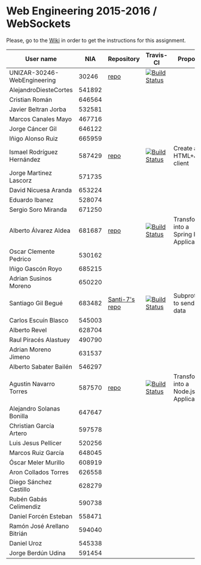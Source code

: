 # Web Engineering 2015-2016 / WebSockets
Please, go to the [Wiki](https://github.com/UNIZAR-30246-WebEngineering/Laboratory-4-WebSockets/wiki) in order to get the instructions for this assignment.


User name | NIA |Repository|Travis-CI|Proposal|Score
----------|-----|----------|---------|--------|-----
UNIZAR-30246-WebEngineering |30246 | [repo](https://github.com/UNIZAR-30246-WebEngineering/Laboratory-4-WebSockets) | [![Build Status](https://travis-ci.org/UNIZAR-30246-WebEngineering/Laboratory-4-WebSocketss.svg?branch=master)](https://travis-ci.org/UNIZAR-30246-WebEngineering/Laboratory-4-WebSockets)
AlejandroDiesteCortes | 541892
Cristian Román |646564
Javier Beltran Jorba | 532581
Marcos Canales Mayo | 467716
Jorge Cáncer Gil | 646122
Iñigo Alonso Ruiz | 665959
Ismael Rodríguez Hernández | 587429 | [repo](https://github.com/ismaro3/Laboratory-4-WebSockets) |[![Build Status](https://travis-ci.org/ismaro3/Laboratory-4-WebSockets.svg)](https://travis-ci.org/ismaro3/Laboratory-4-WebSockets) | Create a HTML+JS client
Jorge Martinez Lascorz | 571735
David Nicuesa Aranda | 653224
Eduardo Ibanez | 528074
Sergio Soro Miranda | 671250
Alberto Álvarez Aldea | 681687 | [repo](https://github.com/albert17/Laboratory-4-WebSockets) |[![Build Status](https://travis-ci.org/albert17/Laboratory-4-WebSockets.svg)](https://travis-ci.org/albert17/Laboratory-4-WebSockets) | Transform into a Spring Boot Application
Oscar Clemente Pedrico | 530162
Iñigo Gascón Royo | 685215
Adrian Susinos Moreno | 650220
Santiago Gil Begué | 683482 | [Santi-7's repo](https://github.com/Santi-7/Laboratory-4-WebSockets) | [![Build Status](https://travis-ci.org/Santi-7/Laboratory-4-WebSocketss.svg?branch=master)](https://travis-ci.org/Santi-7/Laboratory-4-WebSockets) | Subprotocol to send data
Carlos Escuín Blasco | 545003
Alberto Revel | 628704
Raul Piracés Alastuey | 490790
Adrian Moreno Jimeno | 631537
Alberto Sabater Bailén | 546297
Agustin Navarro Torres | 587570 | [repo](https://github.com/SirBargus/Laboratory-4-WebSockets) |[![Build Status](https://travis-ci.org/SirBargus/Laboratory-4-WebSockets.svg)](https://travis-ci.org/SirBargus/Laboratory-4-WebSockets) | Transform into a Node.js Application
Alejandro Solanas Bonilla | 647647
Christian García Artero | 597578
Luis Jesus Pellicer | 520256
Marcos Ruiz García | 648045
Óscar Meler Murillo | 608919
Aron Collados Torres | 626558
Diego Sánchez Castillo | 628279
Rubén Gabás Celimendiz | 590738
Daniel Forcén Esteban | 558471
Ramón José Arellano Bitrián | 594040
Daniel Uroz | 545338
Jorge Berdún Udina | 591454

